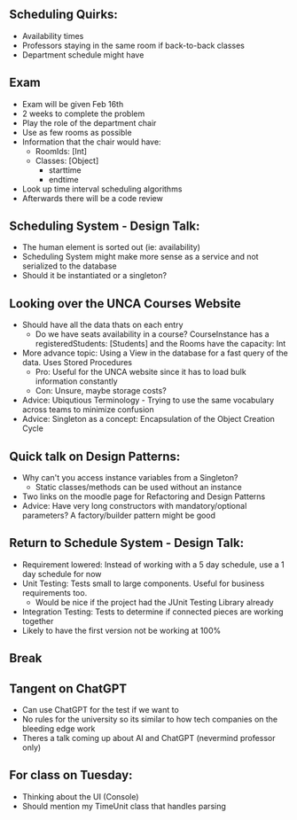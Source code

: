 ## Scheduling Quirks:
- Availability times
- Professors staying in the same room if back-to-back classes
- Department schedule might have 

## Exam
- Exam will be given Feb 16th
- 2 weeks to complete the problem
- Play the role of the department chair
- Use as few rooms as possible
- Information that the chair would have:
    - RoomIds: [Int]
    - Classes: [Object]
        - starttime
        - endtime
- Look up time interval scheduling algorithms
- Afterwards there will be a code review

## Scheduling System - Design Talk:
- The human element is sorted out (ie: availability)
- Scheduling System might make more sense as a service and not serialized to the database
- Should it be instantiated or a singleton?

## Looking over the UNCA Courses Website
- Should have all the data thats on each entry
    - Do we have seats availability in a course? CourseInstance has a registeredStudents: [Students] and the Rooms have the capacity: Int
- More advance topic: Using a View in the database for a fast query of the data. Uses Stored Procedures
    - Pro: Useful for the UNCA website since it has to load bulk information constantly
    - Con: Unsure, maybe storage costs?
- Advice: Ubiqutious Terminology - Trying to use the same vocabulary across teams to minimize confusion
- Advice: Singleton as a concept: Encapsulation of the Object Creation Cycle

## Quick talk on Design Patterns:
- Why can't you access instance variables from a Singleton? 
    - Static classes/methods can be used without an instance
- Two links on the moodle page for Refactoring and Design Patterns
- Advice: Have very long constructors with mandatory/optional parameters? A factory/builder pattern might be good

## Return to Schedule System - Design Talk:
- Requirement lowered: Instead of working with a 5 day schedule, use a 1 day schedule for now
- Unit Testing: Tests small to large components. Useful for business requirements too.
    - Would be nice if the project had the JUnit Testing Library already
- Integration Testing: Tests to determine if connected pieces are working together
- Likely to have the first version not be working at 100%

## Break

## Tangent on ChatGPT
- Can use ChatGPT for the test if we want to
- No rules for the university so its similar to how tech companies on the bleeding edge work
- Theres a talk coming up about AI and ChatGPT (nevermind professor only)

## For class on Tuesday:
- Thinking about the UI (Console)
- Should mention my TimeUnit class that handles parsing
